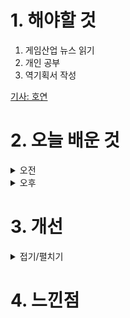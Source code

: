 
# 1. 해야할 것

1. 게임산업 뉴스 읽기 
2. 개인 공부  
3. 역기획서 작성

[기사: 호연](https://www.gamemeca.com/view.php?gid=1752406)

# 2. 오늘 배운 것

<details>
<summary>오전</summary>

## 오늘의 뉴스
### 호연
![image](https://github.com/user-attachments/assets/709c3ab4-c227-4e94-b74f-8f9723c7dbab)

나는 호연이 커뮤니티에서 조롱받을 정도인줄은 몰랐다.\
컨셉이나 티저 영상을 보면서 NC가 새로운 스타일을 도전한다는 느낌을 받았고 재미있어 보였다.

하지만 커뮤니티를 돌아다니면서 조롱을 받고 있기에 이정도로 욕을 먹을 일인가? 라는 생각을 많이 했다.

뭐 이전 행보가 있어서 그럴 수 있다고 하지만 일단 나와봐야 알 수 있는 일이기에 여전히 기대하고 보고 있다.


</details>


<details>
<summary>오후</summary>

## 역기획서 작성
![image](https://github.com/user-attachments/assets/364cd3f5-c466-4c59-beb8-e65b2ee159dd)

플로우 차트
</details>




# 3. 개선


<details>
<summary>접기/펼치기</summary>


</details>



# 4. 느낀점


